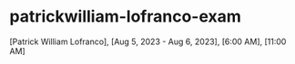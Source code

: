 # patrickwilliam-lofranco-exam
[Patrick William Lofranco], [Aug 5, 2023 - Aug 6, 2023], [6:00 AM], [11:00 AM]
